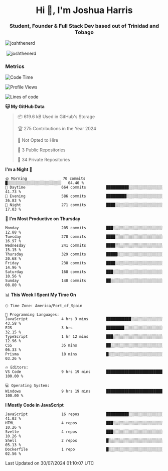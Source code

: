 <h1 align="center">Hi 👋, I'm Joshua Harris</h1>
<h3 align="center">Student, Founder & Full Stack Dev based out of Trinidad and Tobago</h3>

<p align="left"> <img src="https://komarev.com/ghpvc/?username=JoshTheDeveloperr" alt="joshthenerd" /> </p>

<p>&nbsp;<img align="center" src="https://github-readme-stats.vercel.app/api?username=JoshTheDeveloperr&show_icons=true&count_private=true" alt="joshthenerd" /></p>

### Metrics

<!--START_SECTION:waka-->
![Code Time](http://img.shields.io/badge/Code%20Time-868%20hrs%2037%20mins-blue)

![Profile Views](http://img.shields.io/badge/Profile%20Views-10-blue)

![Lines of code](https://img.shields.io/badge/From%20Hello%20World%20I%27ve%20Written-3.4%20million%20lines%20of%20code-blue)

**🐱 My GitHub Data** 

> 📦 619.6 kB Used in GitHub's Storage 
 > 
> 🏆 275 Contributions in the Year 2024
 > 
> 🚫 Not Opted to Hire
 > 
> 📜 3 Public Repositories 
 > 
> 🔑 34 Private Repositories 
 > 
**I'm a Night 🦉** 

```text
🌞 Morning                70 commits          █░░░░░░░░░░░░░░░░░░░░░░░░   04.40 % 
🌆 Daytime                664 commits         ██████████░░░░░░░░░░░░░░░   41.73 % 
🌃 Evening                586 commits         █████████░░░░░░░░░░░░░░░░   36.83 % 
🌙 Night                  271 commits         ████░░░░░░░░░░░░░░░░░░░░░   17.03 % 
```
📅 **I'm Most Productive on Thursday** 

```text
Monday                   205 commits         ███░░░░░░░░░░░░░░░░░░░░░░   12.88 % 
Tuesday                  270 commits         ████░░░░░░░░░░░░░░░░░░░░░   16.97 % 
Wednesday                241 commits         ████░░░░░░░░░░░░░░░░░░░░░   15.15 % 
Thursday                 329 commits         █████░░░░░░░░░░░░░░░░░░░░   20.68 % 
Friday                   238 commits         ████░░░░░░░░░░░░░░░░░░░░░   14.96 % 
Saturday                 168 commits         ███░░░░░░░░░░░░░░░░░░░░░░   10.56 % 
Sunday                   140 commits         ██░░░░░░░░░░░░░░░░░░░░░░░   08.80 % 
```


📊 **This Week I Spent My Time On** 

```text
🕑︎ Time Zone: America/Port_of_Spain

💬 Programming Languages: 
JavaScript               4 hrs 3 mins        ███████████░░░░░░░░░░░░░░   43.58 % 
EJS                      3 hrs               ████████░░░░░░░░░░░░░░░░░   32.15 % 
TypeScript               1 hr 12 mins        ███░░░░░░░░░░░░░░░░░░░░░░   12.96 % 
CSS                      35 mins             ██░░░░░░░░░░░░░░░░░░░░░░░   06.33 % 
Prisma                   18 mins             █░░░░░░░░░░░░░░░░░░░░░░░░   03.26 % 

🔥 Editors: 
VS Code                  9 hrs 19 mins       █████████████████████████   100.00 % 

💻 Operating System: 
Windows                  9 hrs 19 mins       █████████████████████████   100.00 % 
```

**I Mostly Code in JavaScript** 

```text
JavaScript               16 repos            ██████████░░░░░░░░░░░░░░░   41.03 % 
HTML                     4 repos             ███░░░░░░░░░░░░░░░░░░░░░░   10.26 % 
Svelte                   4 repos             ███░░░░░░░░░░░░░░░░░░░░░░   10.26 % 
Shell                    2 repos             █░░░░░░░░░░░░░░░░░░░░░░░░   05.13 % 
Dockerfile               1 repo              █░░░░░░░░░░░░░░░░░░░░░░░░   02.56 % 
```




 Last Updated on 30/07/2024 01:10:07 UTC
<!--END_SECTION:waka-->
